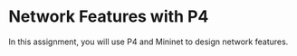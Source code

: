 # Network Features with P4

In this assignment, you will use P4 and Mininet to design network features.